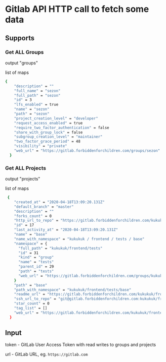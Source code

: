 # Gitlab API HTTP call to fetch some data

## Supports

### Get ALL Groups

output "groups"

list of maps

```bash
{
    "description" = ""
    "full_name" = "sezon"
    "full_path" = "sezon"
    "id" = 3
    "lfs_enabled" = true
    "name" = "sezon"
    "path" = "sezon"
    "project_creation_level" = "developer"
    "request_access_enabled" = true
    "require_two_factor_authentication" = false
    "share_with_group_lock" = false
    "subgroup_creation_level" = "maintainer"
    "two_factor_grace_period" = 48
    "visibility" = "private"
    "web_url" = "https://gitlab.forbiddenforchildren.com/groups/sezon"
  }
```

### Get ALL Projects

output "projects"

list of maps

```bash
 {
    "created_at" = "2020-04-18T13:09:20.131Z"
    "default_branch" = "master"
    "description" = ""
    "forks_count" = 0
    "http_url_to_repo" = "https://gitlab.forbiddenforchildren.com/kukukuk/frontend/tests/base.git"
    "id" = 17
    "last_activity_at" = "2020-04-18T13:09:20.131Z"
    "name" = "base"
    "name_with_namespace" = "kukukuk / frontend / tests / base"
    "namespace" = {
      "full_path" = "kukukuk/frontend/tests"
      "id" = 31
      "kind" = "group"
      "name" = "tests"
      "parent_id" = 29
      "path" = "tests"
      "web_url" = "https://gitlab.forbiddenforchildren.com/groups/kukukuk/frontend/tests"
    }
    "path" = "base"
    "path_with_namespace" = "kukukuk/frontend/tests/base"
    "readme_url" = "https://gitlab.forbiddenforchildren.com/kukukuk/frontend/tests/base/blob/master/README.md"
    "ssh_url_to_repo" = "git@gitlab.forbiddenforchildren.com:kukukuk/frontend/tests/base.git"
    "star_count" = 0
    "tag_list" = []
    "web_url" = "https://gitlab.forbiddenforchildren.com/kukukuk/frontend/tests/base"
  }
```

## Input

token - GitLab User Access Token with read writes to groups and projects

url   - GitLab URL, eg. `https://gitlab.com`
